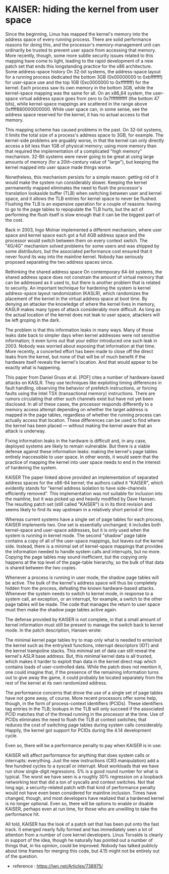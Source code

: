 # KAISER: hiding the kernel from user space

Since the beginning, Linux has mapped the kernel's memory into the address space of every running process. There are solid performance reasons for doing this, and the processor's memory-management unit can ordinarily be trusted to prevent user space from accessing that memory. More recently, though, some more subtle security issues related to this mapping have come to light, leading to the rapid development of a new patch set that ends this longstanding practice for the x86 architecture.
Some address-space history
On 32-bit systems, the address-space layout for a running process dedicated the bottom 3GB (0x00000000 to 0xbfffffff) for user-space use and the top 1GB (0xc0000000 to 0xffffffff) for the kernel. Each process saw its own memory in the bottom 3GB, while the kernel-space mapping was the same for all. On an x86_64 system, the user-space virtual address space goes from zero to 0x7fffffffffff (the bottom 47 bits), while kernel-space mappings are scattered in the range above 0xffff880000000000. While user space can, in some sense, see the address space reserved for the kernel, it has no actual access to that memory.

This mapping scheme has caused problems in the past. On 32-bit systems, it limits the total size of a process's address space to 3GB, for example. The kernel-side problems are arguably worse, in that the kernel can only directly access a bit less than 1GB of physical memory; using more memory than that required the implementation of a complicated "high memory" mechanism. 32-Bit systems were never going to be great at using large amounts of memory (for a 20th-century value of "large"), but keeping the kernel mapped into user space made things worse.

Nonetheless, this mechanism persists for a simple reason: getting rid of it would make the system run considerably slower. Keeping the kernel permanently mapped eliminates the need to flush the processor's translation lookaside buffer (TLB) when switching between user and kernel space, and it allows the TLB entries for kernel space to never be flushed. Flushing the TLB is an expensive operation for a couple of reasons: having to go to the page tables to repopulate the TLB hurts, but the act of performing the flush itself is slow enough that it can be the biggest part of the cost.

Back in 2003, Ingo Molnar implemented a different mechanism, where user space and kernel space each got a full 4GB address space and the processor would switch between them on every context switch. The "4G/4G" mechanism solved problems for some users and was shipped by some distributors, but the associated performance cost ensured that it never found its way into the mainline kernel. Nobody has seriously proposed separating the two address spaces since.

Rethinking the shared address space
On contemporary 64-bit systems, the shared address space does not constrain the amount of virtual memory that can be addressed as it used to, but there is another problem that is related to security. An important technique for hardening the system is kernel address-space layout randomization (KASLR), which randomizes the placement of the kernel in the virtual address space at boot time. By denying an attacker the knowledge of where the kernel lives in memory, KASLR makes many types of attack considerably more difficult. As long as the actual location of the kernel does not leak to user space, attackers will be left groping in the dark.

The problem is that this information leaks in many ways. Many of those leaks date back to simpler days when kernel addresses were not sensitive information; it even turns out that your editor introduced one such leak in 2003. Nobody was worried about exposing that information at that time. More recently, a concerted effort has been made to close off the direct leaks from the kernel, but none of that will be of much benefit if the hardware itself reveals the kernel's location. And that would appear to be exactly what is happening.

This paper from Daniel Gruss et al. [PDF] cites a number of hardware-based attacks on KASLR. They use techniques like exploiting timing differences in fault handling, observing the behavior of prefetch instructions, or forcing faults using the Intel TSX (transactional memory) instructions. There are rumors circulating that other such channels exist but have not yet been disclosed. In all of these cases, the processor responds differently to a memory access attempt depending on whether the target address is mapped in the page tables, regardless of whether the running process can actually access that location. These differences can be used to find where the kernel has been placed — without making the kernel aware that an attack is underway.

Fixing information leaks in the hardware is difficult and, in any case, deployed systems are likely to remain vulnerable. But there is a viable defense against these information leaks: making the kernel's page tables entirely inaccessible to user space. In other words, it would seem that the practice of mapping the kernel into user space needs to end in the interest of hardening the system.

KAISER
The paper linked above provided an implementation of separated address spaces for the x86-64 kernel; the authors called it "KAISER", which evidently stands for "kernel address isolation to have side-channels efficiently removed". This implementation was not suitable for inclusion into the mainline, but it was picked up and heavily modified by Dave Hansen. The resulting patch set (still called "KAISER") is in its third revision and seems likely to find its way upstream in a relatively short period of time.

Whereas current systems have a single set of page tables for each process, KAISER implements two. One set is essentially unchanged; it includes both kernel-space and user-space addresses, but it is only used when the system is running in kernel mode. The second "shadow" page table contains a copy of all of the user-space mappings, but leaves out the kernel side. Instead, there is a minimal set of kernel-space mappings that provides the information needed to handle system calls and interrupts, but no more. Copying the page tables may sound inefficient, but the copying only happens at the top level of the page-table hierarchy, so the bulk of that data is shared between the two copies.

Whenever a process is running in user mode, the shadow page tables will be active. The bulk of the kernel's address space will thus be completely hidden from the process, defeating the known hardware-based attacks. Whenever the system needs to switch to kernel mode, in response to a system call, an exception, or an interrupt, for example, a switch to the other page tables will be made. The code that manages the return to user space must then make the shadow page tables active again.

The defense provided by KAISER is not complete, in that a small amount of kernel information must still be present to manage the switch back to kernel mode. In the patch description, Hansen wrote:

The minimal kernel page tables try to map only what is needed to enter/exit the kernel such as the entry/exit functions, interrupt descriptors (IDT) and the kernel trampoline stacks. This minimal set of data can still reveal the kernel's ASLR base address. But, this minimal kernel data is all trusted, which makes it harder to exploit than data in the kernel direct map which contains loads of user-controlled data.
While the patch does not mention it, one could imagine that, if the presence of the remaining information turns out to give away the game, it could probably be located separately from the rest of the kernel at its own randomized address.

The performance concerns that drove the use of a single set of page tables have not gone away, of course. More recent processors offer some help, though, in the form of process-context identifiers (PCIDs). These identifiers tag entries in the TLB; lookups in the TLB will only succeed if the associated PCID matches that of the thread running in the processor at the time. Use of PCIDs eliminates the need to flush the TLB at context switches; that reduces the cost of switching page tables during system calls considerably. Happily, the kernel got support for PCIDs during the 4.14 development cycle.

Even so, there will be a performance penalty to pay when KAISER is in use:

KAISER will affect performance for anything that does system calls or interrupts: everything. Just the new instructions (CR3 manipulation) add a few hundred cycles to a syscall or interrupt. Most workloads that we have run show single-digit regressions. 5% is a good round number for what is typical. The worst we have seen is a roughly 30% regression on a loopback networking test that did a ton of syscalls and context switches.
Not that long ago, a security-related patch with that kind of performance penalty would not have even been considered for mainline inclusion. Times have changed, though, and most developers have realized that a hardened kernel is no longer optional. Even so, there will be options to enable or disable KAISER, perhaps even at run time, for those who are unwilling to take the performance hit.

All told, KAISER has the look of a patch set that has been put onto the fast track. It emerged nearly fully formed and has immediately seen a lot of attention from a number of core kernel developers. Linus Torvalds is clearly in support of the idea, though he naturally has pointed out a number of things that, in his opinion, could be improved. Nobody has talked publicly about time frames for merging this code, but 4.15 might not be entirely out of the question.


* reference : https://lwn.net/Articles/738975/
